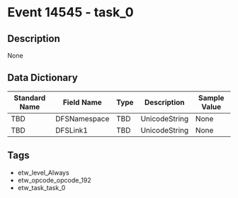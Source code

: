 # Event 14545 - task_0

## Description
None

## Data Dictionary
|Standard Name|Field Name|Type|Description|Sample Value|
|---|---|---|---|---|
|TBD|DFSNamespace|TBD|UnicodeString|None|None|
|TBD|DFSLink1|TBD|UnicodeString|None|None|

## Tags
* etw_level_Always
* etw_opcode_opcode_192
* etw_task_task_0